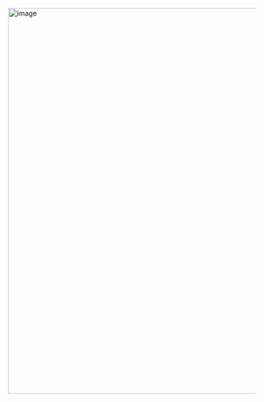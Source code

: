 <img width="786" alt="image" src="https://github.com/RevadiSundaram/ICodeThis-Projects/assets/47391816/b79b3cd2-6b0e-4d7d-9fb0-d9b0a885dc02">
